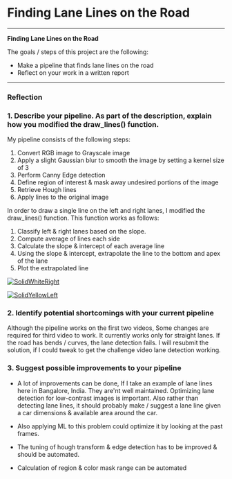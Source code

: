 # **Finding Lane Lines on the Road** 

---

**Finding Lane Lines on the Road**

The goals / steps of this project are the following:
* Make a pipeline that finds lane lines on the road
* Reflect on your work in a written report


[//]: # (Image References)

[image1]: ./examples/grayscale.jpg "Grayscale"

---

### Reflection

### 1. Describe your pipeline. As part of the description, explain how you modified the draw_lines() function.

My pipeline consists of the following steps:

1. Convert RGB image to Grayscale image
2. Apply a slight Gaussian blur to smooth the image by setting a kernel size of 3
3. Perform Canny Edge detection
4. Define region of interest & mask away undesired portions of the image
5. Retrieve Hough lines
6. Apply lines to the original image

In order to draw a single line on the left and right lanes, I modified the draw_lines() function. This function works as follows:
 
1. Classify left & right lanes based on the slope.
2. Compute average of lines each side
3. Calculate the slope & intercept of each average line 
4. Using the slope & intercept, extrapolate the line to the bottom and apex of the lane
5. Plot the extrapolated line

[![SolidWhiteRight](https://img.youtube.com/vi/T0DzKimgPYw/0.jpg)](https://www.youtube.com/watch?v=T0DzKimgPYw)

[![SolidYellowLeft](https://img.youtube.com/vi/xU154sBDc/0.jpg)](https://www.youtube.com/watch?v=xU154sBDc)


### 2. Identify potential shortcomings with your current pipeline

Although the pipeline works on the first two videos, Some changes are required for third video to work.
It currently works only for straight lanes. If the road has bends / curves, the lane detection fails. 
I will resubmit the solution, if I could tweak to get the challenge video lane detection working.

### 3. Suggest possible improvements to your pipeline

* A lot of improvements can be done, If I take an example of lane lines here in Bangalore, India.
They are'nt well maintained. Optimizing lane detection for low-contrast images is important.
Also rather than detecting lane lines, it should probably make / suggest a lane line given a car dimensions & available area
around the car.

* Also applying ML to this problem could optimize it by looking at the past frames.

* The tuning of hough transform & edge detection has to be improved & should be automated.

* Calculation of region & color mask range can be automated

